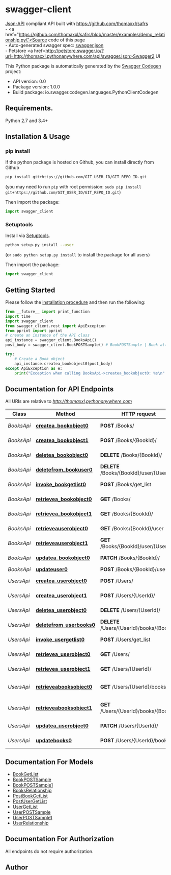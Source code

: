 # swagger-client
<a href=http://jsonapi.org>Json-API</a> compliant API built with https://github.com/thomaxxl/safrs <br/>- <a href=\"https://github.com/thomaxxl/safrs/blob/master/examples/demo_relationship.py\">Source code of this page</a> <br/> - Auto-generated swagger spec: <a href=swagger.json>swagger.json</a> <br/> - Petstore <a href=http://petstore.swagger.io/?url=http://thomaxxl.pythonanywhere.com/api/swagger.json>Swagger2 UI</a>                                       

This Python package is automatically generated by the [Swagger Codegen](https://github.com/swagger-api/swagger-codegen) project:

- API version: 0.0
- Package version: 1.0.0
- Build package: io.swagger.codegen.languages.PythonClientCodegen

## Requirements.

Python 2.7 and 3.4+

## Installation & Usage
### pip install

If the python package is hosted on Github, you can install directly from Github

```sh
pip install git+https://github.com/GIT_USER_ID/GIT_REPO_ID.git
```
(you may need to run `pip` with root permission: `sudo pip install git+https://github.com/GIT_USER_ID/GIT_REPO_ID.git`)

Then import the package:
```python
import swagger_client 
```

### Setuptools

Install via [Setuptools](http://pypi.python.org/pypi/setuptools).

```sh
python setup.py install --user
```
(or `sudo python setup.py install` to install the package for all users)

Then import the package:
```python
import swagger_client
```

## Getting Started

Please follow the [installation procedure](#installation--usage) and then run the following:

```python
from __future__ import print_function
import time
import swagger_client
from swagger_client.rest import ApiException
from pprint import pprint
# create an instance of the API class
api_instance = swagger_client.BooksApi()
post_body = swagger_client.BookPOSTSample() # BookPOSTSample | Book attributes

try:
    # Create a Book object            
    api_instance.createa_bookobject0(post_body)
except ApiException as e:
    print("Exception when calling BooksApi->createa_bookobject0: %s\n" % e)

```

## Documentation for API Endpoints

All URIs are relative to *http://thomaxxl.pythonanywhere.com*

Class | Method | HTTP request | Description
------------ | ------------- | ------------- | -------------
*BooksApi* | [**createa_bookobject0**](docs/BooksApi.md#createa_bookobject0) | **POST** /Books/ | Create a Book object            
*BooksApi* | [**createa_bookobject1**](docs/BooksApi.md#createa_bookobject1) | **POST** /Books/{BookId}/ | Create a Book object                        
*BooksApi* | [**deletea_bookobject0**](docs/BooksApi.md#deletea_bookobject0) | **DELETE** /Books/{BookId}/ | Delete a Book object            
*BooksApi* | [**deletefrom_bookuser0**](docs/BooksApi.md#deletefrom_bookuser0) | **DELETE** /Books/{BookId}/user/{UserId} | Delete from Book user
*BooksApi* | [**invoke_bookgetlist0**](docs/BooksApi.md#invoke_bookgetlist0) | **POST** /Books/get_list | Invoke Book.get_list            
*BooksApi* | [**retrievea_bookobject0**](docs/BooksApi.md#retrievea_bookobject0) | **GET** /Books/ | Retrieve a Book object            
*BooksApi* | [**retrievea_bookobject1**](docs/BooksApi.md#retrievea_bookobject1) | **GET** /Books/{BookId}/ | Retrieve a Book object                        
*BooksApi* | [**retrieveauserobject0**](docs/BooksApi.md#retrieveauserobject0) | **GET** /Books/{BookId}/user | Retrieve a user object
*BooksApi* | [**retrieveauserobject1**](docs/BooksApi.md#retrieveauserobject1) | **GET** /Books/{BookId}/user/{UserId} | Retrieve a user object
*BooksApi* | [**updatea_bookobject0**](docs/BooksApi.md#updatea_bookobject0) | **PATCH** /Books/{BookId}/ | Update a Book object            
*BooksApi* | [**updateuser0**](docs/BooksApi.md#updateuser0) | **POST** /Books/{BookId}/user | Update user
*UsersApi* | [**createa_userobject0**](docs/UsersApi.md#createa_userobject0) | **POST** /Users/ | Create a User object            
*UsersApi* | [**createa_userobject1**](docs/UsersApi.md#createa_userobject1) | **POST** /Users/{UserId}/ | Create a User object                        
*UsersApi* | [**deletea_userobject0**](docs/UsersApi.md#deletea_userobject0) | **DELETE** /Users/{UserId}/ | Delete a User object            
*UsersApi* | [**deletefrom_userbooks0**](docs/UsersApi.md#deletefrom_userbooks0) | **DELETE** /Users/{UserId}/books/{BookId} | Delete from User books
*UsersApi* | [**invoke_usergetlist0**](docs/UsersApi.md#invoke_usergetlist0) | **POST** /Users/get_list | Invoke User.get_list            
*UsersApi* | [**retrievea_userobject0**](docs/UsersApi.md#retrievea_userobject0) | **GET** /Users/ | Retrieve a User object            
*UsersApi* | [**retrievea_userobject1**](docs/UsersApi.md#retrievea_userobject1) | **GET** /Users/{UserId}/ | Retrieve a User object                        
*UsersApi* | [**retrieveabooksobject0**](docs/UsersApi.md#retrieveabooksobject0) | **GET** /Users/{UserId}/books | Retrieve a books object
*UsersApi* | [**retrieveabooksobject1**](docs/UsersApi.md#retrieveabooksobject1) | **GET** /Users/{UserId}/books/{BookId} | Retrieve a books object
*UsersApi* | [**updatea_userobject0**](docs/UsersApi.md#updatea_userobject0) | **PATCH** /Users/{UserId}/ | Update a User object            
*UsersApi* | [**updatebooks0**](docs/UsersApi.md#updatebooks0) | **POST** /Users/{UserId}/books | Update books


## Documentation For Models

 - [BookGetList](docs/BookGetList.md)
 - [BookPOSTSample](docs/BookPOSTSample.md)
 - [BookPOSTSample1](docs/BookPOSTSample1.md)
 - [BooksRelationship](docs/BooksRelationship.md)
 - [PostBookGetList](docs/PostBookGetList.md)
 - [PostUserGetList](docs/PostUserGetList.md)
 - [UserGetList](docs/UserGetList.md)
 - [UserPOSTSample](docs/UserPOSTSample.md)
 - [UserPOSTSample1](docs/UserPOSTSample1.md)
 - [UserRelationship](docs/UserRelationship.md)


## Documentation For Authorization

 All endpoints do not require authorization.


## Author




